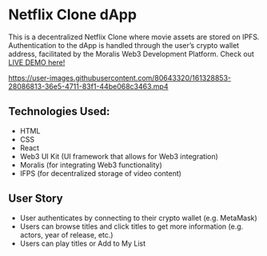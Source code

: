 # Netflix Clone dApp
This is a decentralized Netflix Clone where movie assets are stored on IPFS. Authentication to the dApp is handled through the user’s crypto wallet address, facilitated by the Moralis Web3 Development Platform.
Check out [LIVE DEMO here!]( https://twitter-clone-kyerstin.herokuapp.com/ )

https://user-images.githubusercontent.com/80643320/161328853-28086813-36e5-4711-83f1-44be068c3463.mp4 

## Technologies Used:
* HTML
* CSS
* React
* Web3 UI Kit (UI framework that allows for Web3 integration)
* Moralis (for integrating Web3 functionality)
* IFPS (for decentralized storage of video content)


## User Story
* User authenticates by connecting to their crypto wallet (e.g. MetaMask)
* Users can browse titles and click titles to get more information (e.g. actors, year of release, etc.)
* Users can play titles or Add to My List
